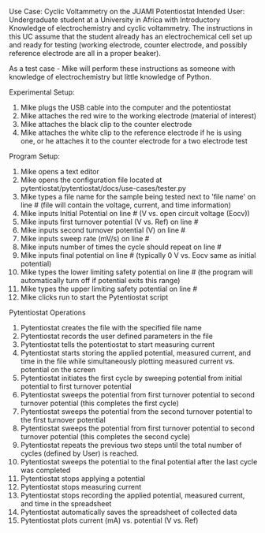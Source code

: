 Use Case: Cyclic Voltammetry on the JUAMI Potentiostat
Intended User: Undergraduate student at a University in Africa with Introductory Knowledge of electrochemistry and cyclic voltammetry. 
The instructions in this UC assume that the student already has an electrochemical cell set up and ready for testing 
(working electrode, counter electrode, and possibly reference electrode are all in a proper beaker).

As a test case - Mike will perform these instructions as someone with knowledge of electrochemistry but little knowledge of Python.

Experimental Setup:

1. Mike plugs the USB cable into the computer and the potentiostat
1. Mike attaches the red wire to the working electrode (material of interest)
1. Mike attaches the black clip to the counter electrode
1. Mike attaches the white clip to the reference electrode if he is using one, or he attaches it to the counter electrode for a two electrode test

Program Setup:
1. Mike opens a text editor
1. Mike opens the configuration file located at pytentiostat/pytentiostat/docs/use-cases/tester.py
1. Mike types a file name for the sample being tested next to 'file name' on line # (file will contain the voltage, current, and time information)
1. Mike inputs Initial Potential on line # (V vs. open circuit voltage (Eocv))
1. Mike inputs first turnover potential (V vs. Ref) on line #
1. Mike inputs second turnover potential (V) on line #
1. Mike inputs sweep rate (mV/s) on line #
1. Mike inputs number of times the cycle should repeat on line #
1. Mike inputs final potential on line # (typically 0 V vs. Eocv same as initial potential)
1. Mike types the lower limiting safety potential on line # (the program will automatically turn off if potential exits this range)
1. Mike types the upper limiting safety potential on line #
1. Mike clicks run to start the Pytentiostat script

Pytentiostat Operations
1. Pytentiostat creates the file with the specified file name
1. Pytentiostat records the user defined parameters in the file
1. Pytentiostat tells the potentiostat to start measuring current
1. Pytentiostat starts storing the applied potential, measured current, and time in the file while simultaneously plotting measured current vs. potential on the screen
1. Pytentiostat initiates the first cycle by sweeping potential from initial potential to first turnover potential
1. Pytentiostat sweeps the potential from first turnover potential to second turnover potential (this completes the first cycle)
1. Pytentiostat sweeps the potential from the second turnover potential to the first turnover potential
1. Pytentiostat sweeps the potential from first turnover potential to second turnover potential (this completes the second cycle)
1. Pytentiostat repeats the previous two steps until the total number of cycles (defined by User) is reached.
1. Pytentiostat sweeps the potential to the final potential after the last cycle was completed
1. Pytentiostat stops applying a potential
1. Pytentiostat stops measuring current
1. Pytentiostat stops recording the applied potential, measured current, and time in the spreadsheet
1. Pytentiostat automatically saves the spreadsheet of collected data
1. Pytentiostat plots current (mA) vs. potential (V vs. Ref)